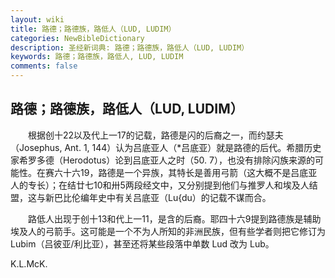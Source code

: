 ```yaml
---
layout: wiki
title: 路德；路德族，路低人（LUD, LUDIM）
categories: NewBibleDictionary
description: 圣经新词典: 路德；路德族，路低人（LUD, LUDIM）
keywords: 路德；路德族，路低人, LUD, LUDIM
comments: false
---
```


## 路德；路德族，路低人（LUD, LUDIM）

　　根据创十22以及代上一17的记载，路德是闪的后裔之一，而约瑟夫（Josephus, Ant. 1, 144）认为吕底亚人（*吕底亚）就是路德的后代。希腊历史家希罗多德（Herodotus）论到吕底亚人之时（50. 7），也没有排除闪族来源的可能性。在赛六十六19，路德是一个异族，其特长是善用弓箭（这大概不是吕底亚人的专长）；在结廿七10和卅5两段经文中，又分别提到他们与推罗人和埃及人结盟，这与新巴比伦编年史中有关吕底亚（Lu{du）的记载不谋而合。

　　路低人出现于创十13和代上一11，是含的后裔。耶四十六9提到路德族是辅助埃及人的弓箭手。这可能是一个不为人所知的非洲民族，但有些学者则把它修订为Lubim（吕彼亚/利比亚），甚至还将某些段落中单数 Lud 改为 Lub。

K.L.McK.








